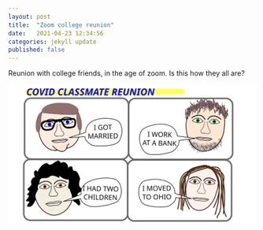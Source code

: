```yaml
---
layout: post
title:  "Zoom college reunion"
date:   2021-04-23 12:34:56
categories: jekyll update
published: false
---
```

Reunion with college friends, in the age of zoom.  Is this how they
all are?  

![Cartoon of zoom call](/images/2021-04-23-reunion/reunion.svg) 


